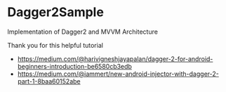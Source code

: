 # Dagger2Sample
Implementation of Dagger2 and MVVM Architecture

Thank you for this helpful tutorial
- https://medium.com/@harivigneshjayapalan/dagger-2-for-android-beginners-introduction-be6580cb3edb
- https://medium.com/@iammert/new-android-injector-with-dagger-2-part-1-8baa60152abe
